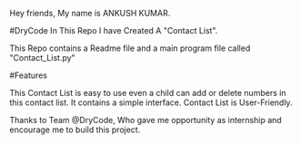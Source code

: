 Hey friends, My name is ANKUSH KUMAR. 

#DryCode
In This Repo I have Created A "Contact List".

This Repo contains a Readme file and a main program file called "Contact_List.py"

#Features

This Contact List is easy to use even a child can add or delete numbers in this contact list.
It contains a simple interface.
Contact List is User-Friendly.


Thanks to Team @DryCode,
                        Who gave me opportunity as internship and encourage me to build this project.
